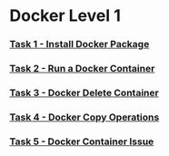 # Docker Level 1

### [Task 1 - Install Docker Package](https://github.com/javi-rod/kodekloud-engineer-tasks/tree/master/ENG/DOCKER/DockerL1/Task01_Install_Docker.md)

### [Task 2 - Run a Docker Container](https://github.com/javi-rod/kodekloud-engineer-tasks/tree/master/ENG/DOCKER/DockerL1/Task02_Run_Container.md)

### [Task 3 - Docker Delete Container](https://github.com/javi-rod/kodekloud-engineer-tasks/tree/master/ENG/DOCKER/DockerL1/Task03_Delete_Container.md)

### [Task 4 - Docker Copy Operations](https://github.com/javi-rod/kodekloud-engineer-tasks/tree/master/ENG/DOCKER/DockerL1/Task04_Copy_Operations.md)

### [Task 5 - Docker Container Issue](https://github.com/javi-rod/kodekloud-engineer-tasks/tree/master/ENG/DOCKER/DockerL1/Task05_Container_Issue.md)
